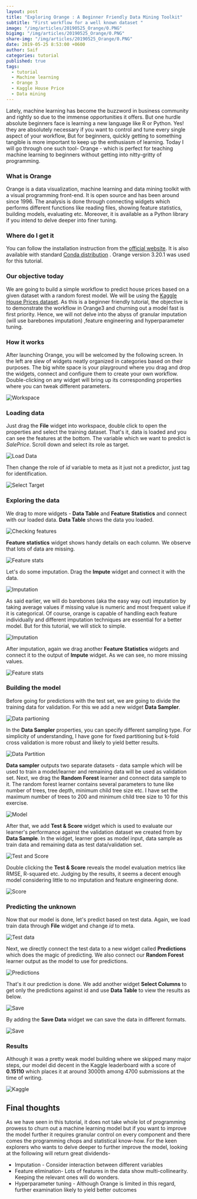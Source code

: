 ```yaml
---
layout: post  
title: "Exploring Orange : A Beginner Friendly Data Mining Toolkit"
subtitle: "First workflow for a well known dataset "
image: "/img/articles/20190525_Orange/0.PNG"
bigimg: "/img/articles/20190525_Orange/0.PNG"
share-img: "/img/articles/20190525_Orange/0.PNG"
date: 2019-05-25 8:53:00 +0600
author: Saif
categories: tutorial
published: true
tags:
  - tutorial
  - Machine learning
  - Orange 3
  - Kaggle House Price
  - Data mining
---
```


<style>

    article img {
    max-height: 100% !important;

}
</style>

Lately, machine learning has become the buzzword in business community and rightly so due to the immense opportunities it offers. But one hurdle absolute beginners face is learning a new language like R or Python. Yes! they are absolutely necessary if you want to control and tune every single aspect of your workflow, But for beginners,  quickly getting to something tangible is more important to keep up the enthusiasm of learning. Today I will go through one such tool- Orange - which is perfect for teaching machine learning to beginners without getting into nitty-gritty of programming.

### What is Orange

Orange is a data visualization, machine learning and data mining toolkit with a visual programming front-end. It is open source and has been around since 1996. The analysis is done through connecting widgets which performs different functions like reading files, showing feature statistics, building models, evaluating etc. Moreover, it is available as a Python library if you intend to delve deeper into finer tuning.

### Where do I get it

You can follow the installation instruction from the [official website](https://orange.biolab.si). It is also available with standard [Conda distribution](https://www.anaconda.com/distribution/) .
Orange version 3.20.1 was used for this tutorial.

### Our objective today

We are going to build a simple workflow to predict house prices based on a given dataset with a random forest model. We will be using the [Kaggle House Prices dataset](https://www.kaggle.com/c/house-prices-advanced-regression-techniques). As this is a beginner friendly tutorial, the objective is to demonstrate the workflow in Orange3 and churning out a model fast is first priority. Hence, we will not delve into the abyss of granular imputation (will use barebones imputation) ,feature engineering and hyperparameter tuning.

### How it works

After launching Orange, you will be welcomed by the following screen. In the left are slew of widgets neatly organized in categories based on their purposes. The big white space is your playground where you drag and drop the widgets, connect and configure them to create your own workflow. Double-clicking on any widget will bring up its corresponding properties where you can tweak different parameters.

![Workspace](/img/articles/20190525_Orange/1.jpg)

### Loading data

Just drag the **File** widget into workspace, double click to open the properties and select the training dataset. That's it, data is loaded and you can see the features at the bottom. The variable which we want to predict is _SalePrice_. Scroll down  and select its role as target.

![Load Data](/img/articles/20190525_Orange/2.jpg)

Then change the role of  _id_ variable to meta as it just not a predictor, just tag for identification.

![Select Target](/img/articles/20190525_Orange/3.jpg)

### Exploring the data

We drag to more widgets - **Data Table** and **Feature Statistics** and connect with our loaded data. **Data Table** shows the data you loaded.

![Checking features](/img/articles/20190525_Orange/4.jpg)

**Feature statistics** widget shows handy details on each column. We observe that lots of data are missing.

![Feature stats](/img/articles/20190525_Orange/5.jpg)

Let's do some imputation. Drag the **Impute** widget and connect it with the data. 

![Imputation](/img/articles/20190525_Orange/6.jpg)

As said earlier, we will do barebones (aka the easy way out) imputation by taking average values if missing value is numeric and most frequent value if it is categorical. Of course, orange is capable of handling each feature individually and different imputation techniques are essential for a better model. But for this tutorial, we will stick to simple.

![Imputation](/img/articles/20190525_Orange/6.1.jpg)

After imputation, again we drag another **Feature Statistics** widgets and connect it to the output of **Impute** widget. As we can see, no more missing values.

![Feature stats](/img/articles/20190525_Orange/7.jpg)

### Building the model

Before going for predictions with the test set, we are going to divide the training data for validation. For this we add a new widget **Data Sampler**.

![Data partioning](/img/articles/20190525_Orange/8.jpg)

In the **Data Sampler** properties, you can specify different sampling type.  For simplicity of understanding, I have gone for fixed partitioning but k-fold cross validation is more robust and likely to yield better results.

![Data Partition](/img/articles/20190525_Orange/9.jpg)

**Data sampler** outputs two separate datasets - data sample which will be used to train a model/learner and remaining data will be used as validation set. Next, we drag the **Random Forest** learner and connect data sample to it. The random forest learner contains several parameters to tune like number of trees, tree depth, minimum child tree size etc. I have set the maximum number of trees to 200 and minimum child tree size to 10 for this exercise.

![Model](/img/articles/20190525_Orange/10.jpg)

After that,  we add **Test & Score** widget which is used to evaluate our learner's performance against the validation dataset we created from by **Data Sample**. In the widget, learner goes as model input, data sample as train data and remaining data as test data/validation set.

![Test and Score](/img/articles/20190525_Orange/11.jpg)

Double clicking the **Test & Score** reveals the model evaluation metrics like RMSE, R-squared etc. Judging by the results, it seems a decent enough model considering little to no imputation and feature engineering done.

![Score](/img/articles/20190525_Orange/12.jpg)

### Predicting the unknown

Now that our model is done, let's predict based on test data. Again, we load train data through **File** widget and change _id_ to meta.

![Test data](/img/articles/20190525_Orange/13.jpg)

Next, we directly connect the test data to a new widget called **Predictions** which does the magic of predicting. We also connect our **Random Forest** learner output as the model to use for predictions.

![Predictions](/img/articles/20190525_Orange/14.jpg)

That's it our  prediction is done. We add another widget **Select Columns** to get only the predictions against id and use **Data Table** to view the results as below.

![Save](/img/articles/20190525_Orange/15.jpg)

By adding the **Save Data** widget we can save the data in different formats.

![Save](/img/articles/20190525_Orange/16.jpg)

### Results

Although it was a pretty weak model building where we skipped many major steps, our model did decent in the Kaggle leaderboard with a score of **0.15110** which places it at around 3000th among 4700 submissions at the time of writing.

![Kaggle](/img/articles/20190525_Orange/17.jpg)

## Final thoughts

As we have seen in this tutorial, it does not take whole lot of programming prowess to churn out a machine learning model but if you want to improve the model further it requires granular control on every component and there comes the programming chops and statistical know-how. For the keen explorers who wants to delve deeper to further improve the model, looking at the following will return great dividends-

- Imputation - Consider interaction between different variables 
- Feature elimination- Lots of features in the data show multi-collinearity. Keeping the relevant ones will do wonders.
- Hyperparameter tuning - Although Orange is limited in this regard, further examination likely to yield better outcomes 